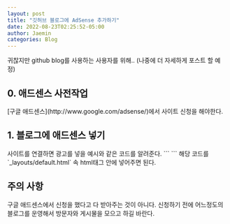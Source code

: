```yaml
---
layout: post
title: "깃허브 블로그에 AdSense 추가하기"
date: 2022-08-23T02:25:52-05:00
author: Jaemin
categories: Blog
---
```


귀찮지만 github blog를 사용하는 사용자를 위해.. (나중에 더 자세하게 포스트 할 예정)

<h2>0. 애드센스 사전작업</h2>
[구글 애드센스](http://www.google.com/adsense/)에서 사이트 신청을 해야한다.

<h2>1. 블로그에 애드센스 넣기</h2>
사이트를 연결하면 광고를 넣을 예시와 같은 코드를 알려준다.
```
    <script async src="https://pagead2.googlesyndication.com/pagead/js/adsbygoogle.js?client=ca-pub-1647799186209550"
     crossorigin="anonymous">
     </script>
```
해당 코드를 `_layouts/default.html` 속 html태그 안에 넣어주면 된다.

<h2>주의 사항</h2>
구글 애드센스에서 신청을 했다고 다 받아주는 것이 아니다. 
신청하기 전에 어느정도의 블로그를 운영해서 방문자와 게시물을 모으고 하길 바란다.
